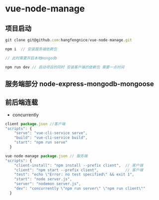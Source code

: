# vue-node-manage

## 项目启动

```javascript
git clone git@github.com:hangfengnice/vue-node-manage.git

npm i  // 安装服务端依赖包

// 此时需要开启本地mongodb

npm run dev // 启动项目的同时 安装客户端的依赖包 需要一点时间
```

## 服务端部分 node-express-mongodb-mongoose

## 前后端连载

- concurrently

```javascript
client package.json //客户端
"scripts": {
    "serve": "vue-cli-service serve",
    "build": "vue-cli-service build",
    "start": "npm run serve"
  }

vue-node-manage package.json // 服务端
"scripts": {
    "client-install": "npm install --prefix client",  // 客户端
    "client": "npm start --prefix client",            // 客户端
    "test": "echo \"Error: no test specified\" && exit 1",
    "start": "node server.js",
    "server": "nodemon server.js",
    "dev": "concurrently \"npm run server\" \"npm run client\""
  }
```
